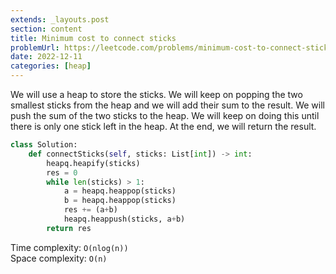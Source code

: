 ```yaml
---
extends: _layouts.post
section: content
title: Minimum cost to connect sticks
problemUrl: https://leetcode.com/problems/minimum-cost-to-connect-sticks/
date: 2022-12-11
categories: [heap]
---
```


We will use a heap to store the sticks. We will keep on popping the two smallest sticks from the heap and we will add their sum to the result. We will push the sum of the two sticks to the heap. We will keep on doing this until there is only one stick left in the heap. At the end, we will return the result.

```python
class Solution:
    def connectSticks(self, sticks: List[int]) -> int:
        heapq.heapify(sticks)
        res = 0
        while len(sticks) > 1:
            a = heapq.heappop(sticks)
            b = heapq.heappop(sticks)
            res += (a+b)
            heapq.heappush(sticks, a+b)
        return res
```

Time complexity: `O(nlog(n))` <br/>
Space complexity: `O(n)`